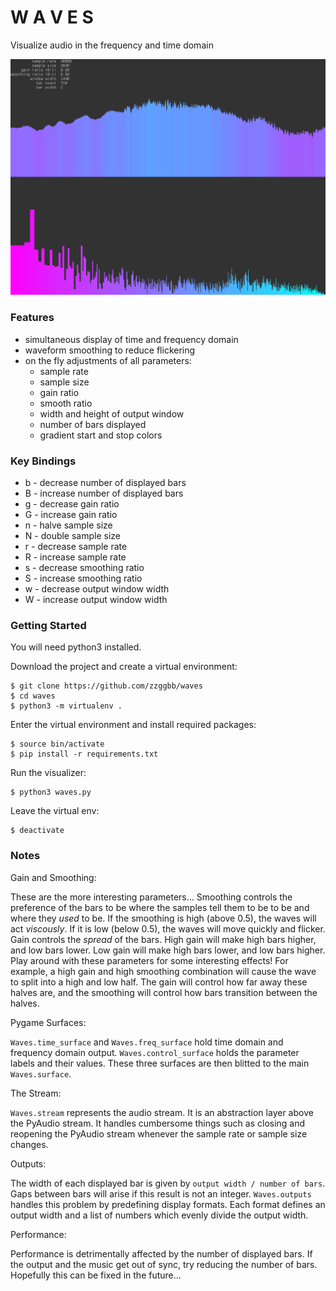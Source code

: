 # W A V E S
Visualize audio in the frequency and time domain

![waves.png](waves.png)

### Features
* simultaneous display of time and frequency domain
* waveform smoothing to reduce flickering
* on the fly adjustments of all parameters:
  * sample rate
  * sample size
  * gain ratio
  * smooth ratio
  * width and height of output window
  * number of bars displayed
  * gradient start and stop colors

### Key Bindings
* b - decrease number of displayed bars
* B - increase number of displayed bars
* g - decrease gain ratio
* G - increase gain ratio
* n - halve sample size
* N - double sample size
* r - decrease sample rate
* R - increase sample rate
* s - decrease smoothing ratio
* S - increase smoothing ratio
* w - decrease output window width
* W - increase output window width

### Getting Started
You will need python3 installed.

Download the project and create a virtual environment:
```
$ git clone https://github.com/zzggbb/waves
$ cd waves
$ python3 -m virtualenv .
```

Enter the virtual environment and install required packages:
```
$ source bin/activate
$ pip install -r requirements.txt
```

Run the visualizer:
```
$ python3 waves.py
```

Leave the virtual env:
```
$ deactivate
```

### Notes
Gain and Smoothing:

These are the more interesting parameters... Smoothing controls the preference
of the bars to be where the samples tell them to be to be and where they *used*
to be. If the smoothing is high (above 0.5), the waves will act *viscously*.
If it is low (below 0.5), the waves will move quickly and flicker. Gain
controls the *spread* of the bars. High gain will make high bars higher, and
low bars lower. Low gain will make high bars lower, and low bars higher.
Play around with these parameters for some interesting effects! For example,
a high gain and high smoothing combination will cause the wave to split into a
high and low half. The gain will control how far away these halves are, and
the smoothing will control how bars transition between the halves.

Pygame Surfaces:

`Waves.time_surface` and `Waves.freq_surface` hold time domain and
frequency domain output. `Waves.control_surface` holds the parameter
labels and their values. These three surfaces are then blitted to
the main `Waves.surface`.

The Stream:

`Waves.stream` represents the audio stream. It is an abstraction layer
above the PyAudio stream. It handles cumbersome things such as closing
and reopening the PyAudio stream whenever the sample rate or sample
size changes.

Outputs:

The width of each displayed bar is given by `output width / number of bars`.
Gaps between bars will arise if this result is not an integer.
`Waves.outputs` handles this problem by predefining display formats. Each
format defines an output width and a list of numbers which evenly divide
the output width.

Performance:

Performance is detrimentally affected by the number of displayed bars.
If the output and the music get out of sync, try reducing the number of bars.
Hopefully this can be fixed in the future...
